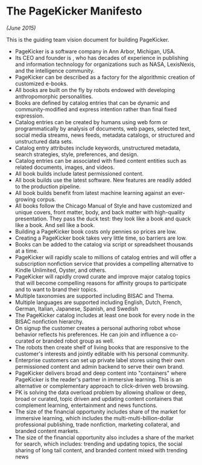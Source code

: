 # The PageKicker Manifesto

_(June 2015)_

This is the guiding team vision document for building PageKicker.

- PageKicker is a software company in Ann Arbor, Michigan, USA.
- Its CEO and founder is  , who has decades of experience in publishing and information technology for organizations such as NASA, LexisNexis, and the intelligence community.
- PageKicker can be described as a factory for the algorithmic creation of customized e-books.
- All books are built on the fly by robots endowed with developing anthropomorphic personalities.
- Books are defined by catalog entries that can be dynamic and community-modified and express intention rather than final fixed expression.
- Catalog entries can be created by humans using web form or programmatically by analysis of documents, web pages, selected text, social media streams, news feeds, metadata catalogs, or structured and unstructured data sets.
- Catalog entry attributes include keywords, unstructured metadata, search strategies, style, preferences, and design.
- Catalog entries can be associated with fixed content entities such as related documents, images, and videos.
- All book builds include latest permissioned content.
- All book builds use the latest software. New features are readily added to the production pipeline.
- All book builds benefit from latest machine learning against an ever-growing corpus.
- All books follow the Chicago Manual of Style and have customized and unique covers, front matter, body, and back matter with high-quality presentation. They pass the duck test: they look like a book and quack like a book. And sell like a book.
- Building a PageKicker book costs only pennies so prices are low.
- Creating a PageKicker book takes very little time, so barriers are low.
- Books can be added to the catalog via script or spreadsheet thousands at a time.
- PageKicker will rapidly scale to millions of catalog entries and will offer a subscription nonfiction service that provides a compelling alternative to Kindle Unlimited, Oyster, and others.
- PageKicker will rapidly crowd curate and improve major catalog topics that will become compelling reasons for affinity groups to participate and to want to brand their topics.
- Multiple taxonomies are supported including BISAC and Thema.
- Multiple languages are supported including English, Dutch, French, German, Italian, Japanese, Spanish, and Swedish
- The PageKicker catalog includes at least one book for every node in the BISAC nonfiction hierarchy.
- On signup the customer creates a personal authoring robot whose behavior reflects his preferences. He can join and influence a co-curated or branded robot group as well.
- The robots then create shelf of living books that are responsive to the customer's interests and jointly editable with his personal community.
- Enterprise customers can set up private label stores using their own permissioned content and admin backend to serve their own brand.
- PageKicker delivers broad and deep content into "containers" where PageKicker is the reader's partner in immersive learning.  This is an alternative or complementary approach to click-driven web browsing.
- PK is solving the data overload problem by allowing shallow or deep, broad or curated, topic driven and updating content containers that complement learning, entertainment and news functions.
- The size of the financial opportunity includes share of the market for immersive learning, which includes the multi-multi-billion-dollar professional publishing, trade nonfiction, marketing collateral, and branded content markets.
- The size of the financial opportunity also includes a share of the market for search, which includes: trending and updating topics, the social sharing of long tail content, and branded content mixed with trending news
